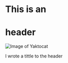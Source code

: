 # This is an <h1> header

![Image of Yaktocat](https://octodex.github.com/images/yaktocat.png)






















I wrote a tittle to the header

